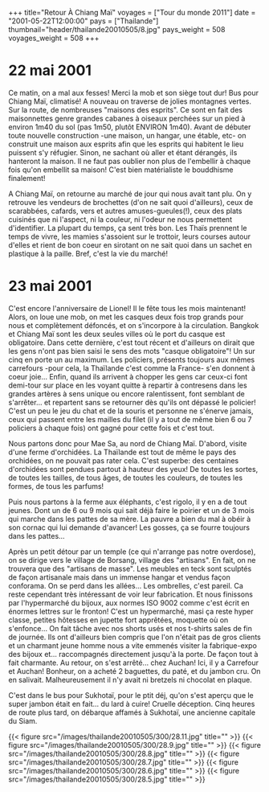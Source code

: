 +++
title="Retour À Chiang Maï"
voyages = ["Tour du monde 2011"]
date = "2001-05-22T12:00:00"
pays = ["Thailande"]
thumbnail="header/thailande20010505/8.jpg"
pays_weight = 508
voyages_weight = 508
+++
# 22 mai 2001

 Ce matin, on a mal aux fesses! Merci la mob et son siège tout dur! Bus pour 
Chiang Maï, climatisé! A nouveau on traverse de jolies montagnes vertes. Sur 
la route, de nombreuses "maisons des esprits". Ce sont en fait des maisonnettes 
genre grandes cabanes à oiseaux perchées sur un pied à environ 1m40 du sol (pas 
1m50, plutôt ENVIRON 1m40). Avant de débuter toute nouvelle construction -une 
maison, un hangar, une étable, etc- on construit une maison aux esprits afin 
que les esprits qui habitent le lieu puissent s'y réfugier. Sinon, ne sachant 
où aller et étant dérangés, ils hanteront la maison. Il ne faut pas oublier 
non plus de l'embellir à chaque fois qu'on embellit sa maison! C'est bien matérialiste 
le bouddhisme finalement!

A Chiang Maï, on retourne au marché de jour qui nous avait tant plu. On y retrouve 
les vendeurs de brochettes (d'on ne sait quoi d'ailleurs), ceux de scarabbées, 
cafards, vers et autres amuses-gueules(!), ceux des plats cuisinés que ni l'aspect, 
ni la couleur, ni l'odeur ne nous permettent d'identifier. La plupart du temps, 
ça sent très bon. Les Thaïs prennent le temps de vivre, les mamies s'assoient 
sur le trottoir, leurs courses autour d'elles et rient de bon coeur en sirotant 
on ne sait quoi dans un sachet en plastique à la paille. Bref, c'est la vie 
du marché!

# 23 mai 2001

C'est encore l'anniversaire de Lionel! Il le fête tous les mois maintenant! 
Alors, on loue une mob, on met les casques deux fois trop grands pour nous et 
complètement défoncés, et on s'incorpore à la circulation. Bangkok et Chiang 
Maï sont les deux seules villes où le port du casque est obligatoire. Dans cette 
dernière, c'est tout récent et d'ailleurs on dirait que les gens n'ont pas bien 
saisi le sens des mots "casque obligatoire"! Un sur cinq en porte un au maximum. 
Les policiers, présents toujours aux mêmes carrefours -pour cela, la Thaïlande 
c'est comme la France- s'en donnent à coeur joie... Enfin, quand ils arrivent 
à chopper les gens car ceux-ci font demi-tour sur place en les voyant quitte 
à repartir à contresens dans les grandes artères à sens unique ou encore ralentissent, 
font semblant de s'arrêter... et repartent sans se retourner dès qu'ils ont 
dépassé le policier! C'est un peu le jeu du chat et de la souris et personne 
ne s'énerve jamais, ceux qui passent entre les mailles du filet (il y a tout 
de même bien 6 ou 7 policiers à chaque fois) ont gagné pour cette fois et c'est 
tout.

Nous partons donc pour Mae Sa, au nord de Chiang Maï. D'abord, visite d'une 
ferme d'orchidées. La Thaïlande est tout de même le pays des orchidées, on ne 
pouvait pas rater cela. C'est superbe: des centaines d'orchidées sont pendues 
partout à hauteur des yeux! De toutes les sortes, de toutes les tailles, de 
tous âges, de toutes les couleurs, de toutes les formes, de tous les parfums!

Puis nous partons à la ferme aux éléphants, c'est rigolo, il y en a de tout 
jeunes. Dont un de 6 ou 9 mois qui sait déjà faire le poirier et un de 3 mois 
qui marche dans les pattes de sa mère. La pauvre a bien du mal à obéir à son 
cornac qui lui demande d'avancer! Les gosses, ça se fourre toujours dans les 
pattes...

Après un petit détour par un temple (ce qui n'arrange pas notre overdose), 
on se dirige vers le village de Borsang, village des "artisans". En fait, on 
ne trouvera que des "artisans de masse". Les meubles en teck sont sculptés de 
façon artisanale mais dans un immense hangar et vendus façon conforama. On se 
perd dans les allées... Les ombrelles, c'est pareil. Ca reste cependant très 
intéressant de voir leur fabrication. Et nous finissons par l'hypermarché du 
bijoux, aux normes ISO 9002 comme c'est écrit en énormes lettres sur le fronton! 
C'est un hypermarché, masi ça reste hyper classe, petites hôtesses en jupette 
fort apprêtées, moquette où on s'enfonce... On fait tâche avec nos shorts usés 
et nos t-shirts sales de fin de journée. Ils ont d'ailleurs bien compris que 
l'on n'était pas de gros clients et un charmant jeune homme nous a vite emmenés 
visiter la fabrique-expo des bijoux et... raccompagnés directement jusqu'à la 
porte. De façon tout à fait charmante. Au retour, on s'est arrêté... chez Auchan! 
Ici, il y a Carrefour et Auchan! Bonheur, on a acheté 2 baguettes, du paté, 
et du jambon cru. On en salivait. Malheureusement il n'y avait ni bretzels ni 
chocolat en plaque.

C'est dans le bus pour Sukhotaï, pour le ptit déj, qu'on s'est aperçu que le 
super jambon était en fait... du lard à cuire! Cruelle déception. Cinq heures 
de route plus tard, on débarque affamés à Sukhotaï, une ancienne capitale du 
Siam.


<div id="TOTO">{{< figure src="/images/thailande20010505/300/28.11.jpg" title="" >}}
{{< figure src="/images/thailande20010505/300/28.9.jpg" title="" >}}
{{< figure src="/images/thailande20010505/300/28.8.jpg" title="" >}}
{{< figure src="/images/thailande20010505/300/28.7.jpg" title="" >}}
{{< figure src="/images/thailande20010505/300/28.6.jpg" title="" >}}
{{< figure src="/images/thailande20010505/300/28.5.jpg" title="" >}}
</DIV>

